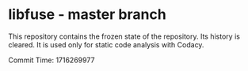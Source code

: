# libfuse - master branch

This repository contains the frozen state of the repository.
Its history is cleared. It is used only for static code
analysis with Codacy.

Commit Time: 1716269977